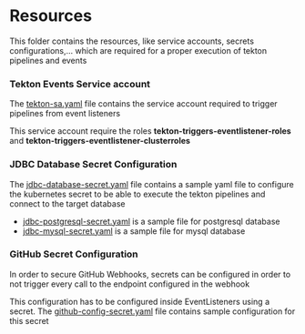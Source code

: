 # Resources

This folder contains the resources, like service accounts, secrets configurations,...
which are required for a proper execution of tekton pipelines and events

### Tekton Events Service account

The [tekton-sa.yaml](tekton-sa.yaml) file contains the service account required to trigger pipelines
from event listeners

This service account require the roles **tekton-triggers-eventlistener-roles** and 
**tekton-triggers-eventlistener-clusterroles**

### JDBC Database Secret Configuration

The [jdbc-database-secret.yaml](jdbc-database-secret.yaml) file contains a sample yaml file to configure 
the kubernetes secret to be able to execute the tekton pipelines and connect to the target database

- [jdbc-postgresql-secret.yaml](jdbc-postgresql-secret.yaml) is a sample file for postgresql database
- [jdbc-mysql-secret.yaml](jdbc-mysql-secret.yaml) is a sample file for mysql database

### GitHub Secret Configuration

In order to secure GitHub Webhooks, secrets can be configured in order to not trigger every call 
to the endpoint configured in the webhook

This configuration has to be configured inside EventListeners using a secret. 
The [github-config-secret.yaml](github-config-secret.yaml) file contains sample configuration for this secret
